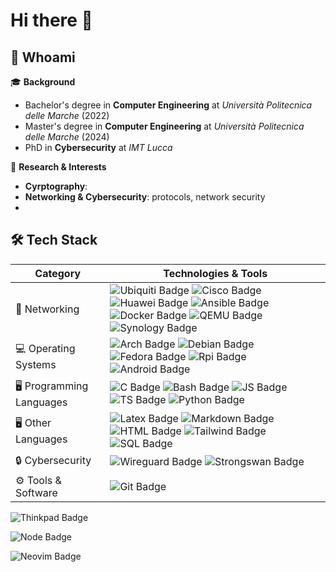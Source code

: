 # Hi there 👋

## 🐉 Whoami

🎓 **Background**

  - Bachelor's degree in **Computer Engineering** at *Università Politecnica delle Marche* (2022)
  - Master's degree in **Computer Engineering** at *Università Politecnica delle Marche* (2024)
  - PhD in **Cybersecurity** at *IMT Lucca* 

🔬 **Research & Interests**  

  - **Cyrptography**: 
  - **Networking & Cybersecurity**: protocols, network security  
  - 

## 🛠️ Tech Stack

| Category | Technologies & Tools |
|----------------------------------|---------------------------------------------------------------------------------------|
| 📡 Networking | ![Ubiquiti Badge](https://img.shields.io/badge/ubiquiti-%230559C9?style=for-the-badge&logo=ubiquiti&labelColor=black) ![Cisco Badge](https://img.shields.io/badge/cisco-%23049fd9?style=for-the-badge&logo=cisco&labelColor=black) ![Huawei Badge](https://img.shields.io/badge/vrp-%23CE0E2D?style=for-the-badge&logo=huawei&labelColor=black) ![Ansible Badge](https://img.shields.io/badge/Ansible-%23EE0000?style=for-the-badge&logo=ansible&labelColor=black) ![Docker Badge](https://img.shields.io/badge/Docker-%232496ED?style=for-the-badge&logo=docker&labelColor=black) ![QEMU Badge](https://img.shields.io/badge/QEMU-%23FF6600?style=for-the-badge&logo=qemu&labelColor=black) ![Synology Badge](https://img.shields.io/badge/Synology-%23B5B5B6?style=for-the-badge&logo=synology&labelColor=black) |
| 💻 Operating Systems | ![Arch Badge](https://img.shields.io/badge/arch-blue?style=for-the-badge&logo=archlinux&labelColor=black) ![Debian Badge](https://img.shields.io/badge/debian-%23d70a53?style=for-the-badge&logo=debian&labelColor=black) ![Fedora Badge](https://img.shields.io/badge/fedora-%233c6eb4?style=for-the-badge&logo=fedora&labelColor=black) ![Rpi Badge](https://img.shields.io/badge/Raspberry-%23A22846?style=for-the-badge&logo=raspberrypi&labelColor=black) ![Android Badge](https://img.shields.io/badge/android-%233DDC84?style=for-the-badge&logo=android&labelColor=black) |
| 🖥️ Programming Languages | ![C Badge](https://img.shields.io/badge/C%20-silver?style=for-the-badge&logo=c&labelColor=black) ![Bash Badge](https://img.shields.io/badge/Bash-%234EAA25?style=for-the-badge&logo=gnubash&labelColor=black)  ![JS Badge](https://img.shields.io/badge/JavaScript-%23F0DB4F?style=for-the-badge&logo=javascript&labelColor=black) ![TS Badge](https://img.shields.io/badge/typescript-%233178C6?style=for-the-badge&logo=typescript&labelColor=black) ![Python Badge](https://img.shields.io/badge/Python-%233776AB?style=for-the-badge&logo=python&labelColor=black) |
| 🖥️ Other Languages |  ![Latex Badge](https://img.shields.io/badge/Latex-%23008080?style=for-the-badge&logo=latex&labelColor=black) ![Markdown Badge](https://img.shields.io/badge/Markdown-%23000000?style=for-the-badge&logo=markdown&labelColor=black) ![HTML Badge](https://img.shields.io/badge/HTML-%23E34F26?style=for-the-badge&logo=html5&labelColor=black) ![Tailwind Badge](https://img.shields.io/badge/Tailwind-%2306B6D4?style=for-the-badge&logo=tailwindcss&labelColor=black) ![SQL Badge](https://img.shields.io/badge/sql-%23003B57?style=for-the-badge&logo=sqlite&labelColor=black)|
| :lock: Cybersecurity |  ![Wireguard Badge](https://img.shields.io/badge/Wireguard-%2388171A?style=for-the-badge&logo=wireguard&labelColor=black) ![Strongswan Badge](https://img.shields.io/badge/Strongswan-%23E00033?style=for-the-badge&logo=strongswan&labelColor=black) |
| ⚙️ Tools & Software | ![Git Badge](https://img.shields.io/badge/git-%23F05032?style=for-the-badge&logo=git&labelColor=black) |




![Thinkpad Badge](https://img.shields.io/badge/Thinkpad-%23EE2624?style=for-the-badge&logo=thinkpad&labelColor=black)





![Node Badge](https://img.shields.io/badge/Nodejs-%235FA04E?style=for-the-badge&logo=nodedotjs&labelColor=black)


![Neovim Badge](https://img.shields.io/badge/Neovim-%2357A143?style=for-the-badge&logo=neovim&labelColor=black)

